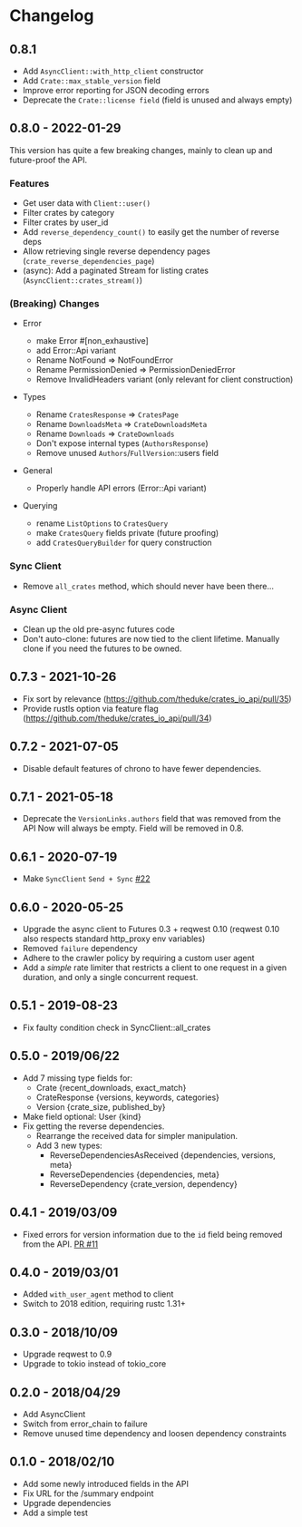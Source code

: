 # Changelog

## 0.8.1

* Add `AsyncClient::with_http_client` constructor
* Add `Crate::max_stable_version` field
* Improve error reporting for JSON decoding errors
* Deprecate the `Crate::license field`
  (field is unused and always empty)

## 0.8.0 - 2022-01-29

This version has quite a few breaking changes, 
mainly to clean up and future-proof the API.

### Features

* Get user data with `Client::user()`
* Filter crates by category
* Filter crates by user_id
* Add `reverse_dependency_count()` to easily get the number of reverse deps
* Allow retrieving single reverse dependency pages (`crate_reverse_dependencies_page`)
* (async): Add a paginated Stream for listing crates (`AsyncClient::crates_stream()`)

### (Breaking) Changes

* Error
  - make Error #[non_exhaustive]
  - add Error::Api variant
  - Rename NotFound => NotFoundError
  - Rename PermissionDenied => PermissionDeniedError
  - Remove InvalidHeaders variant (only relevant for client construction)

* Types
  - Rename `CratesResponse` => `CratesPage`
  - Rename `DownloadsMeta` => `CrateDownloadsMeta`
  - Rename `Downloads` => `CrateDownloads`
  - Don't expose internal types (`AuthorsResponse`)
  - Remove unused `Authors`/`FullVersion`::users field

* General
  - Properly handle API errors (Error::Api variant)

* Querying
  - rename `ListOptions` to `CratesQuery`
  - make `CratesQuery` fields private (future proofing)
  - add `CratesQueryBuilder` for query construction

### Sync Client

* Remove `all_crates` method, which should never have been there...

### Async Client

* Clean up the old pre-async futures code
* Don't auto-clone: futures are now tied to the client lifetime.
  Manually clone if you need the futures to be owned.


## 0.7.3 - 2021-10-26

* Fix sort by relevance (https://github.com/theduke/crates_io_api/pull/35)
* Provide rustls option via feature flag (https://github.com/theduke/crates_io_api/pull/34)

## 0.7.2 - 2021-07-05

* Disable default features of chrono to have fewer dependencies.

## 0.7.1 - 2021-05-18

* Deprecate the `VersionLinks.authors` field that was removed from the API
  Now will always be empty.
  Field will be removed in 0.8.

## 0.6.1 - 2020-07-19

* Make `SyncClient` `Send + Sync` [#22](https://github.com/theduke/crates_io_api/pull/22)

## 0.6.0 - 2020-05-25

* Upgrade the async client to Futures 0.3 + reqwest 0.10
  (reqwest 0.10 also respects standard http_proxy env variables)
* Removed `failure` dependency
* Adhere to the crawler policy by requiring a custom user agent
* Add a *simple* rate limiter that restricts a client to one request in a given
  duration, and only a single concurrent request.

## 0.5.1 - 2019-08-23

* Fix faulty condition check in SyncClient::all_crates

## 0.5.0 - 2019/06/22

* Add 7 missing type fields for:
  * Crate {recent_downloads, exact_match}
  * CrateResponse {versions, keywords, categories}
  * Version {crate_size, published_by}
* Make field optional: User {kind} 
* Fix getting the reverse dependencies.
  * Rearrange the received data for simpler manipulation.
  * Add 3 new types:
    * ReverseDependenciesAsReceived {dependencies, versions, meta}
    * ReverseDependencies {dependencies, meta}
    * ReverseDependency {crate_version, dependency}

## 0.4.1 - 2019/03/09

* Fixed errors for version information due to the `id` field being removed from the API.  [PR #11](https://github.com/theduke/crates_io_api/pull/11)

## 0.4.0 - 2019/03/01

* Added `with_user_agent` method to client
* Switch to 2018 edition, requiring rustc 1.31+

## 0.3.0 - 2018/10/09

* Upgrade reqwest to 0.9
* Upgrade to tokio instead of tokio_core

## 0.2.0 - 2018/04/29

* Add AsyncClient
* Switch from error_chain to failure
* Remove unused time dependency and loosen dependency constraints

## 0.1.0 - 2018/02/10

* Add some newly introduced fields in the API
* Fix URL for the /summary endpoint
* Upgrade dependencies
* Add a simple test
